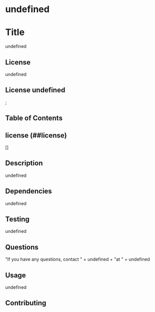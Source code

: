 # undefined

# Title
undefined
## License
undefined
## License undefined
;
## Table of Contents
## license (##license)
[]
## Description
undefined
## Dependencies
undefined
## Testing
undefined
## Questions
"If you have any questions, contact " + undefined + "at " + undefined
## Usage
undefined

## Contributing

